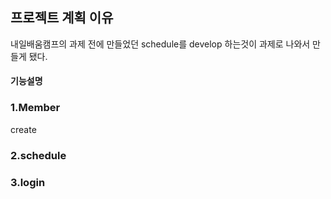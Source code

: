 ## 프로젝트 계획 이유
내일배움캠프의 과제 전에 만들었던 schedule를 develop 하는것이 과제로 나와서 만들게 됐다.

#### 기능설명
### 1.Member
  create
  
### 2.schedule
### 3.login
